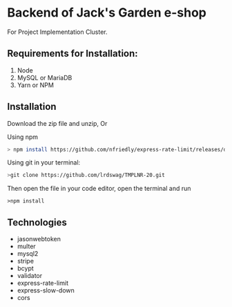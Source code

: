 # Backend of Jack's Garden e-shop


For Project Implementation Cluster.

## Requirements for Installation:

1. Node
2. MySQL or MariaDB
3. Yarn or NPM

## Installation

Download the zip file and unzip, Or

Using npm
```sh
> npm install https://github.com/nfriedly/express-rate-limit/releases/download/v{version}/express-rate-limit.tgz
```

Using git
in your terminal: 
```sh
>git clone https://github.com/lrdswag/TMPLNR-20.git
```

Then open the file in your code editor, open the terminal and run 
```
>npm install
```

## Technologies 

* jasonwebtoken
* multer
* mysql2
* stripe
* bcypt
* validator
* express-rate-limit
* express-slow-down
* cors